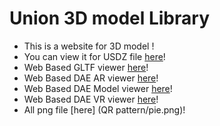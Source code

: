 # Union 3D model Library
- This is a website for 3D model !
- You can view it for USDZ file [here](USDZ_Viewer_Final.html)!
- Web Based GLTF viewer [here](GLTF_Viewer_Final.html)!
- Web Based DAE AR viewer [here](Dae_Viewer.html)!
- Web Based DAE Model viewer [here](Dae_Viewer_model_viewer.html)!
- Web Based DAE VR viewer [here](Dae_Viewer_VR.html)!
- All png file [here] (QR pattern/pie.png)!
